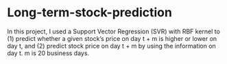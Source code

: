 # Long-term-stock-prediction
In this project, I used a Support Vector Regression (SVR) with RBF kernel to (1) predict whether a given stock’s price on day t + m is higher or lower on day t, and (2) predict stock price on day t + m by using the information on day t. m is 20 business days. 
